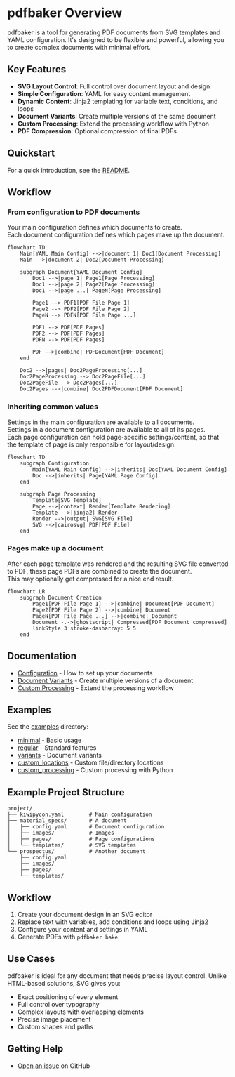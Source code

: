 # pdfbaker Overview

pdfbaker is a tool for generating PDF documents from SVG templates and YAML
configuration. It's designed to be flexible and powerful, allowing you to create complex
documents with minimal effort.

## Key Features

- **SVG Layout Control**: Full control over document layout and design
- **Simple Configuration**: YAML for easy content management
- **Dynamic Content**: Jinja2 templating for variable text, conditions, and loops
- **Document Variants**: Create multiple versions of the same document
- **Custom Processing**: Extend the processing workflow with Python
- **PDF Compression**: Optional compression of final PDFs

## Quickstart

For a quick introduction, see the [README](../README.md).

## Workflow

### From configuration to PDF documents

Your main configuration defines which documents to create.<br>Each document configuration defines which pages make up the document.

```mermaid
flowchart TD
    Main[YAML Main Config] -->|document 1| Doc1[Document Processing]
    Main -->|document 2| Doc2[Document Processing]

    subgraph Document[YAML Document Config]
        Doc1 -->|page 1| Page1[Page Processing]
        Doc1 -->|page 2| Page2[Page Processing]
        Doc1 -->|page ...| PageN[Page Processing]
        
        Page1 --> PDF1[PDF File Page 1]
        Page2 --> PDF2[PDF File Page 2]
        PageN --> PDFN[PDF File Page ...]

        PDF1 --> PDF[PDF Pages]
        PDF2 --> PDF[PDF Pages]
        PDFN --> PDF[PDF Pages]

        PDF -->|combine| PDFDocument[PDF Document]
    end

    Doc2 -->|pages| Doc2PageProcessing[...]
    Doc2PageProcessing --> Doc2PageFile[...]
    Doc2PageFile --> Doc2Pages[...]
    Doc2Pages -->|combine| Doc2PDFDocument[PDF Document]
```

### Inheriting common values

Settings in the main configuration are available to all documents.<br>Settings in a document configuration are available to all of its pages.<br>Each page configuration can hold page-specific settings/content, so that the template of page is only responsible for layout/design.

```mermaid
flowchart TD
    subgraph Configuration
        Main[YAML Main Config] -->|inherits| Doc[YAML Document Config]
        Doc -->|inherits| Page[YAML Page Config]
    end

    subgraph Page Processing
        Template[SVG Template]
        Page -->|context| Render[Template Rendering]
        Template -->|jinja2| Render
        Render -->|output| SVG[SVG File]
        SVG -->|cairosvg| PDF[PDF File]
    end
```

### Pages make up a document

After each page template was rendered and the resulting SVG file converted to PDF, these page PDFs are combined to create the document.<br>This may optionally get compressed for a nice end result.

```mermaid
flowchart LR
    subgraph Document Creation
        Page1[PDF File Page 1] -->|combine| Document[PDF Document]
        Page2[PDF File Page 2] -->|combine| Document
        PageN[PDF File Page ...] -->|combine| Document
        Document -.->|ghostscript| Compressed[PDF Document compressed]
        linkStyle 3 stroke-dasharray: 5 5
    end
```

## Documentation

- [Configuration](configuration.md) - How to set up your documents
- [Document Variants](variants.md) - Create multiple versions of a document
- [Custom Processing](custom_processing.md) - Extend the processing workflow

## Examples

See the [examples](examples) directory:

- [minimal](examples/minimal) - Basic usage
- [regular](examples/regular) - Standard features
- [variants](examples/variants) - Document variants
- [custom_locations](examples/custom_locations) - Custom file/directory locations
- [custom_processing](examples/custom_processing) - Custom processing with Python

## Example Project Structure

```
project/
├── kiwipycon.yaml        # Main configuration
├── material_specs/       # A document
│   ├── config.yaml       # Document configuration
│   ├── images/           # Images
│   ├── pages/            # Page configurations
│   └── templates/        # SVG templates
└── prospectus/           # Another document
    ├── config.yaml
    ├── images/
    ├── pages/
    └── templates/
```

## Workflow

1. Create your document design in an SVG editor
2. Replace text with variables, add conditions and loops using Jinja2
3. Configure your content and settings in YAML
4. Generate PDFs with `pdfbaker bake`

## Use Cases

pdfbaker is ideal for any document that needs precise layout control. Unlike HTML-based
solutions, SVG gives you:

- Exact positioning of every element
- Full control over typography
- Complex layouts with overlapping elements
- Precise image placement
- Custom shapes and paths

## Getting Help

- [Open an issue](https://github.com/pythonnz/pdfbaker/issues) on GitHub
